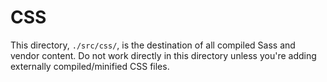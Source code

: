 # CSS

This directory, `./src/css/`, is the destination of all compiled Sass and vendor content. Do not work directly in this directory unless you're adding externally compiled/minified CSS files.
